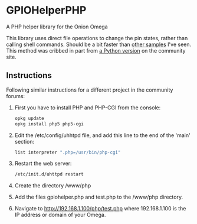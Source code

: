 # GPIOHelperPHP
A PHP helper library for the Onion Omega

This library uses direct file operations to change the pin states, rather than calling shell commands.  Should be a bit faster than [other samples](https://community.onion.io/topic/39/simple-php-web-gpio-example-switching-leds) I've seen.  This method was cribbed in part from [a Python version](https://community.onion.io/topic/40/simple-python-wrapper-and-demo) on the community site.

## Instructions

Following similar instructions for a different project in the community forums:

1. First you have to install PHP and PHP-CGI from the console:

    ```bash
    opkg update  
    opkg install php5 php5-cgi  
    ```

2. Edit the /etc/config/uhhtpd file, and add this line to the end of the 'main' section:

    ```bash
    list interpreter ".php=/usr/bin/php-cgi"  
    ```

3. Restart the web server:

    ```bash
    /etc/init.d/uhttpd restart  
    ```

4. Create the directory /www/php
5. Add the files gpiohelper.php and test.php to the /www/php directory.
6. Navigate to http://192.168.1.100/php/test.php where 192.168.1.100 is the IP address or domain of your Omega.
